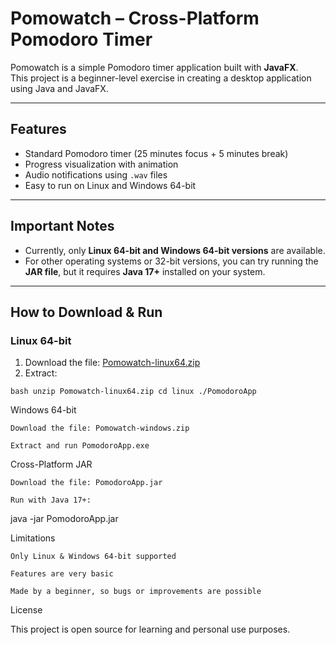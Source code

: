 # Pomowatch – Cross-Platform Pomodoro Timer

Pomowatch is a simple Pomodoro timer application built with **JavaFX**.  
This project is a beginner-level exercise in creating a desktop application using Java and JavaFX.

---

## Features

- Standard Pomodoro timer (25 minutes focus + 5 minutes break)  
- Progress visualization with animation  
- Audio notifications using `.wav` files  
- Easy to run on Linux and Windows 64-bit  

---

## Important Notes

- Currently, only **Linux 64-bit and Windows 64-bit versions** are available.  
- For other operating systems or 32-bit versions, you can try running the **JAR file**, but it requires **Java 17+** installed on your system.  

---

## How to Download & Run

### Linux 64-bit
1. Download the file: [Pomowatch-linux64.zip]()  
2. Extract:  

`bash
unzip Pomowatch-linux64.zip
cd linux
./PomodoroApp`

Windows 64-bit

    Download the file: Pomowatch-windows.zip

    Extract and run PomodoroApp.exe

Cross-Platform JAR

    Download the file: PomodoroApp.jar

    Run with Java 17+:

java -jar PomodoroApp.jar

Limitations

    Only Linux & Windows 64-bit supported

    Features are very basic

    Made by a beginner, so bugs or improvements are possible

License

This project is open source for learning and personal use purposes.

